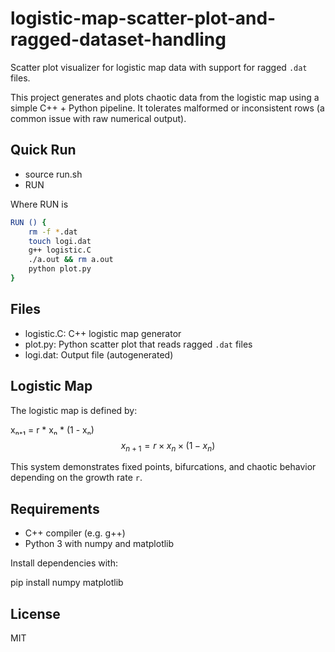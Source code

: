 # logistic-map-scatter-plot-and-ragged-dataset-handling

Scatter plot visualizer for logistic map data with support for ragged `.dat` files.

This project generates and plots chaotic data from the logistic map using a simple C++ + Python pipeline.
It tolerates malformed or inconsistent rows (a common issue with raw numerical output).

## Quick Run

- source run.sh
- RUN

Where RUN is 

```bash
RUN () {
    rm -f *.dat
    touch logi.dat
    g++ logistic.C
    ./a.out && rm a.out
    python plot.py
}
```

##  Files

- logistic.C: C++ logistic map generator
- plot.py: Python scatter plot that reads ragged `.dat` files
- logi.dat: Output file (autogenerated)

##  Logistic Map

The logistic map is defined by:

xₙ₊₁ = r * xₙ * (1 - xₙ)
$$
x_{n+1} = r \times x_n \times (1-x_n)
$$

This system demonstrates fixed points, bifurcations, and chaotic behavior depending on the growth rate `r`.

##  Requirements

- C++ compiler (e.g. g++)
- Python 3 with numpy and matplotlib

Install dependencies with:

pip install numpy matplotlib


##  License

MIT

